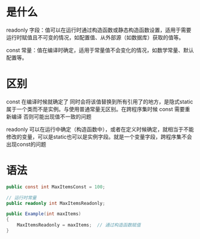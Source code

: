 # 是什么 #

readonly 字段：值可以在运行时通过构造函数或静态构造函数设置，适用于需要运行时赋值且不可变的情况，如配置值、从外部源（如数据库）获取的值等。

const 常量：值在编译时确定，适用于常量值不会变化的情况，如数学常量、默认配置等。

# 区别 #

const 在编译时候就确定了 同时会将该值替换到所有引用了的地方，是隐式static属于一个类而不是实例。与使用普通常量无区别。在跨程序集时候 const 需要重新编译 否则可能出现值不一致的问题 

readonly 可以在运行中确定（构造函数中），或者在定义时候确定，就相当于不能修改的变量，可以是static也可以是实例字段。就是一个变量字段，跨程序集不会出现const的问题

# 语法 #

```c#
public const int MaxItemsConst = 100;

// 运行时常量
public readonly int MaxItemsReadonly;

public Example(int maxItems)
{
    MaxItemsReadonly = maxItems;  // 通过构造函数赋值
}
```